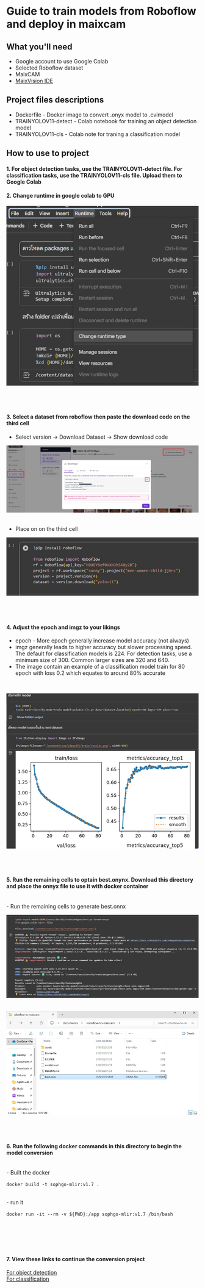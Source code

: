 # Guide to train models from Roboflow and deploy in maixcam
## What you'll need
- Google account to use Google Colab
- Selected Roboflow dataset
- MaixCAM
- [MaixVision IDE](https://wiki.sipeed.com/maixvision#)

## Project files descriptions
- Dockerfile - Docker image to convert .onyx model to .cvimodel
- TRAINYOLOV11-detect - Colab notebook for training an object detection model
- TRAINYOLOV11-cls - Colab note for traning a classification model

## How to use to project

#### 1. For object detection tasks, use the TRAINYOLOV11-detect file. For classification tasks, use the TRAINYOLOV11-cls file. Upload them to Google Colab

#### 2. Change runtime in google colab to GPU

![step2](/assets/datatwo.jpg)
<br /><br /><br /><br />

#### 3. Select a dataset from roboflow then paste the download code on the third cell
- Select version -> Download Dataset -> Show download code

![alt text2](assets/3.jpg)
<br /><br />
- Place on on the third cell

![alt text3](/assets/3.1.jpg)
<br /><br /><br /><br />

#### 4. Adjust the epoch and imgz to your likings
- epoch - More epoch generally increase model accuracy (not always)
- imgz generally leads to higher accuracy but slower processing speed. The default for classification models is 224. For detection tasks, use a minimum size of 300. Common larger sizes are 320 and 640.
- The image contain an example of a classification model train for 80 epoch with loss 0.2 which equates to around 80% accurate
<br/>

![alt text](/assets/4.jpg)
<br /><br /><br /><br />

#### 5. Run the remaining cells to optain best.onynx. Download this directory and place the onnyx file to use it with docker container
<br />
- Run the remaining cells to generate best.onnx

![alt text](/assets/5.jpg)
<br /><br />

![alt text](/assets/5.1.jpg)
<br /><br /><br /><br />

#### 6. Run the following docker commands in this directory to begin the model conversion
<br />
- Built the docker

```
docker build -t sophgo-mlir:v1.7 .
```
<br />
- run it

```
docker run -it --rm -v ${PWD}:/app sophgo-mlir:v1.7 /bin/bash
```
<br /><br /><br /><br />

#### 7. View these links to continue the conversion project
[For object detection](https://github.com/San279/Roboflow-to-maixcam/blob/main/README-det.md)
<br/>
[For classification](https://github.com/San279/Roboflow-to-maixcam/blob/main/README-cls.md)
